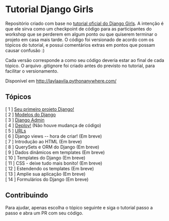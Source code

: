 # Tutorial Django Girls
Repositório criado com base no [tutorial oficial do Django Girls](https://tutorial.djangogirls.org/pt/). A intenção é que ele sirva como um checkpoint de código para as participantes do workshop que se perderem em algum ponto ou que quiserem terminar o projeto em casa mais tarde. O código foi versionado de acordo com os tópicos do tutorial, e possui comentários extras em pontos que possam causar confusão :)

Cada versão corresponde a como seu código deveria estar ao final de cada tópico. O arquivo .gitignore foi criado antes do previsto no tutorial, para facilitar o versionamento.

Disponível em http://laylaavila.pythonanywhere.com/

## Tópicos
[ 1 ] [Seu primeiro projeto Django!](https://github.com/LaylaCsAvila/my-first-blog/releases/tag/V1)<br/>
[ 2 ] [Modelos do Django](https://github.com/LaylaCsAvila/my-first-blog/releases/tag/V2)<br/>
[ 3 ] [Django Admin](https://github.com/LaylaCsAvila/my-first-blog/releases/tag/V3)<br/>
[ 4 ] [Deploy!](https://github.com/LaylaCsAvila/my-first-blog/releases/tag/V4) (Não houve mudança de código)<br/>
[ 5 ] [URLs](https://github.com/LaylaCsAvila/my-first-blog/releases/tag/V5)<br/>
[ 6 ] Django views -- hora de criar! (Em breve)<br/>
[ 7 ] Introdução ao HTML (Em breve)<br/>
[ 8 ] QuerySets e ORM do Django (Em breve)<br/>
[ 9 ] Dados dinâmicos em templates (Em breve)<br/>
[ 10 ] Templates do Django (Em breve)<br/>
[ 11 ] CSS - deixe tudo mais bonito! (Em breve)<br/>
[ 12 ] Estendendo os templates (Em breve)<br/>
[ 13 ] Amplie sua aplicação (Em breve)<br/>
[ 14 ] Formulários do Django (Em breve)<br/>

## Contribuindo
Para ajudar, apenas escolha o tópico seguinte e siga o tutorial passo a passo e abra um PR com seu código.
